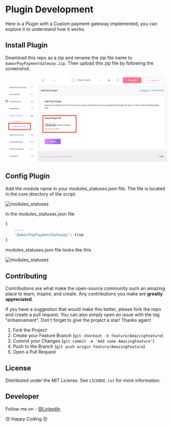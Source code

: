 # Plugin Development
Here is a Plugin with a Custom payment gateway implemented, you can explore it to understand how it works.

## Install Plugin
Download this repo as a zip and rename the zip file name to `AamarPayPaymentGateway.zip`. Then upload this zip file by following the screenshot. 

![modules_statuses](https://raw.githubusercontent.com/farjanul/aamarpay-nazmart/master/install-plugin.png)

## Config Plugin
Add the module name in your modules_statuses.json file. The file is located in the core directory of the script.

![modules_statuses](https://docs.xgenious.com/wp-content/uploads/2023/03/image-11.png)

In the modules_statuses.json file
```sh
{
    ....
    "AamarPayPaymentGateway": true
}
```

modules_statuses.json file looks like this

![modules_statuses](https://docs.xgenious.com/wp-content/uploads/2023/03/image-12.png)

## Contributing

Contributions are what make the open-source community such an amazing place to learn, inspire, and create. Any contributions you make are **greatly appreciated**.

If you have a suggestion that would make this better, please fork the repo and create a pull request. You can also simply open an issue with the tag "enhancement".
Don't forget to give the project a star! Thanks again!

1. Fork the Project
2. Create your Feature Branch (`git checkout -b feature/AmazingFeature`)
3. Commit your Changes (`git commit -m 'Add some AmazingFeature'`)
4. Push to the Branch (`git push origin feature/AmazingFeature`)
5. Open a Pull Request

## License

Distributed under the MIT License. See `LICENSE.txt` for more information.

## Developer
Follow me on - [@LinkedIn](https://www.linkedin.com/in/farjanuln/)

😊 Happy Coding 😊

